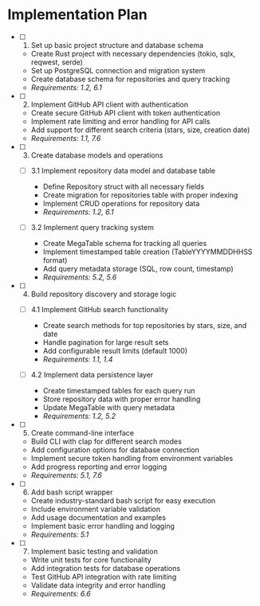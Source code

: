 # Implementation Plan

- [ ] 1. Set up basic project structure and database schema
  - Create Rust project with necessary dependencies (tokio, sqlx, reqwest, serde)
  - Set up PostgreSQL connection and migration system
  - Create database schema for repositories and query tracking
  - _Requirements: 1.2, 6.1_

- [ ] 2. Implement GitHub API client with authentication
  - Create secure GitHub API client with token authentication
  - Implement rate limiting and error handling for API calls
  - Add support for different search criteria (stars, size, creation date)
  - _Requirements: 1.1, 7.6_

- [ ] 3. Create database models and operations
  - [ ] 3.1 Implement repository data model and database table
    - Define Repository struct with all necessary fields
    - Create migration for repositories table with proper indexing
    - Implement CRUD operations for repository data
    - _Requirements: 1.2, 6.1_

  - [ ] 3.2 Implement query tracking system
    - Create MegaTable schema for tracking all queries
    - Implement timestamped table creation (TableYYYYMMDDHHSS format)
    - Add query metadata storage (SQL, row count, timestamp)
    - _Requirements: 5.2, 5.6_

- [ ] 4. Build repository discovery and storage logic
  - [ ] 4.1 Implement GitHub search functionality
    - Create search methods for top repositories by stars, size, and date
    - Handle pagination for large result sets
    - Add configurable result limits (default 1000)
    - _Requirements: 1.1, 1.4_

  - [ ] 4.2 Implement data persistence layer
    - Create timestamped tables for each query run
    - Store repository data with proper error handling
    - Update MegaTable with query metadata
    - _Requirements: 1.2, 5.2_

- [ ] 5. Create command-line interface
  - Build CLI with clap for different search modes
  - Add configuration options for database connection
  - Implement secure token handling from environment variables
  - Add progress reporting and error logging
  - _Requirements: 5.1, 7.6_

- [ ] 6. Add bash script wrapper
  - Create industry-standard bash script for easy execution
  - Include environment variable validation
  - Add usage documentation and examples
  - Implement basic error handling and logging
  - _Requirements: 5.1_

- [ ] 7. Implement basic testing and validation
  - Write unit tests for core functionality
  - Add integration tests for database operations
  - Test GitHub API integration with rate limiting
  - Validate data integrity and error handling
  - _Requirements: 6.6_